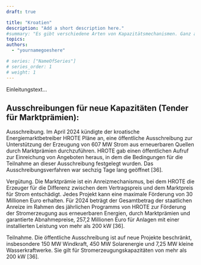 ```yaml
---
draft: true

title: "Kroatien"
description: "Add a short description here."
#summary: "Es gibt verschiedene Arten von Kapazitätsmechanismen. Ganz allgemein kann man zwischen Gezielten und Marktweiten unterschieden werden in denen jeweils der Preis oder das Volumen der Kapazität festgelegt wird und sich der andere Faktor am Markt bildet. Dieser Abschnitt beinhaltet eine Übersicht über mögliche Kapazitätsmechanismen."
topics: 
authors:
  - "yournamegoeshere"

# series: ["NameOfSeries"]
# series_order: 1
# weight: 1
---
```

Einleitungstext...

## Ausschreibungen für neue Kapazitäten (Tender für Marktprämien):

Ausschreibung. Im April 2024 kündigte der kroatische Energiemarktbetreiber HROTE Pläne an, eine öffentliche Ausschreibung zur Unterstützung der Erzeugung von 607 MW Strom aus erneuerbaren Quellen durch Marktprämien durchzuführen. HROTE gab einen öffentlichen Aufruf zur Einreichung von Angeboten heraus, in dem die Bedingungen für die Teilnahme an dieser Ausschreibung festgelegt wurden. Das Ausschreibungsverfahren war sechzig Tage lang geöffnet [36].

Vergütung. Die Marktprämie ist ein Anreizmechanismus, bei dem HROTE die Erzeuger für die Differenz zwischen dem Vertragspreis und dem Marktpreis für Strom entschädigt. Jedes Projekt kann eine maximale Förderung von 30 Millionen Euro erhalten. Für 2024 beträgt der Gesamtbetrag der staatlichen Anreize im Rahmen des jährlichen Programms von HROTE zur Förderung der Stromerzeugung aus erneuerbaren Energien, durch Marktprämien und garantierte Abnahmepreise, 257,2 Millionen Euro für Anlagen mit einer installierten Leistung von mehr als 200 kW [36].

Teilnahme. Die öffentliche Ausschreibung ist auf neue Projekte beschränkt, insbesondere 150 MW Windkraft, 450 MW Solarenergie und 7,25 MW kleine Wasserkraftwerke. Sie gilt für Stromerzeugungskapazitäten von mehr als 200 kW [36].
